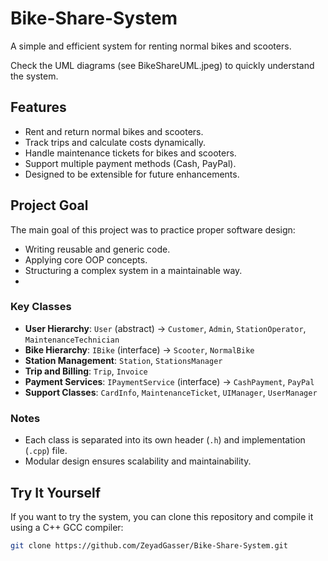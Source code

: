 # Bike-Share-System

A simple and efficient system for renting normal bikes and scooters.

Check the UML diagrams (see BikeShareUML.jpeg) to quickly understand the system.
## Features

- Rent and return normal bikes and scooters.  
- Track trips and calculate costs dynamically.  
- Handle maintenance tickets for bikes and scooters.  
- Support multiple payment methods (Cash, PayPal).  
- Designed to be extensible for future enhancements.  

## Project Goal

The main goal of this project was to practice proper software design:

- Writing reusable and generic code.  
- Applying core OOP concepts.  
- Structuring a complex system in a maintainable way.
- 
### Key Classes

- **User Hierarchy**: `User` (abstract) → `Customer`, `Admin`, `StationOperator`, `MaintenanceTechnician`
- **Bike Hierarchy**: `IBike` (interface) → `Scooter`, `NormalBike`
- **Station Management**: `Station`, `StationsManager`
- **Trip and Billing**: `Trip`, `Invoice`
- **Payment Services**: `IPaymentService` (interface)  → `CashPayment`, `PayPal`
- **Support Classes**: `CardInfo`, `MaintenanceTicket`, `UIManager`, `UserManager`

### Notes

- Each class is separated into its own header (`.h`) and implementation (`.cpp`) file.
- Modular design ensures scalability and maintainability.

## Try It Yourself

If you want to try the system, you can clone this repository and compile it using a C++ GCC compiler:

```bash
git clone https://github.com/ZeyadGasser/Bike-Share-System.git
